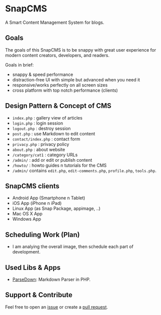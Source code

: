 # SnapCMS
A Smart Content Management System for blogs.

## Goals
The goals of this SnapCMS is to be snappy with great user experience for modern content creators, developers, and readers.

Goals in brief:
- snappy & speed performance
- distraction-free UI with simple but advanced when you need it
- responsive/works perfectly on all screen sizes
- cross platform with top notch performance (clients)

## Design Pattern & Concept of CMS
- `index.php` : gallery view of articles
- `login.php` : login session
- `logout.php` : destroy session
- `post.php` : use Markdown to edit content
- `contact/index.php` : contact form
- `privacy.php` : privacy policy
- `about.php` : about website
- `/category/cat1` : category URLs
- `/admin/` : add or edit or publish content
- `/howto/` : howto guides n tutorials for the CMS
- `/admin/` contains `edit.php`, `edit-comments.php`, `profile.php`, `tools.php`.

## SnapCMS clients
- Android App (Smartphone n Tablet)
- iOS App (iPhone n iPad)
- Linux App (as Snap Package, appimage, ..)
- Mac OS X App
- Windows App

## Scheduling Work (Plan)
- I am analying the overall image, then schedule each part of development.

## Used Libs & Apps
- [ParseDown](https://github.com/erusev/parsedown): Markdown Parser in PHP.

## Support & Contribute
Feel free to open an [issue](https://github.com/DevAbanoub/CMS/issues) or create a [pull request](https://github.com/DevAbanoub/CMS/pulls).
